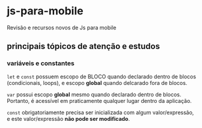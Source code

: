 # js-para-mobile
 Revisão e recursos novos de Js para mobile

 ## principais tópicos de atenção e estudos

 ### variáveis e constantes

 `let` e `const` possuem escopo de BLOCO quando declarado dentro de blocos (condicionais, loops), e escopo **global** quando delcarado fora de blocos.

 `var` possui escopo **global** mesmo quando declarado dentro de blocos. Portanto, é acessível em praticamente qualquer lugar dentro da aplicação.

 `const` obrigatoriamente precisa ser inicializada com algum valor/expressão, e este valor/expressão **não pode ser modificado**.
